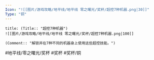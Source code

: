 ```yaml
---
Icon: "![[图片/游戏攻略/地平线/地平线 零之曙光/奖杯/超控7种机器.png|30]]"
Type: "铜"
---
```

```ad-common-bronze-trophy
title: (Title:: "超控7种机器")
![[图片/游戏攻略/地平线/地平线 零之曙光/奖杯/超控7种机器.png|100]]

(Comment:: "解锁并在7种不同的机器身上使用这些超控技能。")
```

#地平线/零之曙光/奖杯 #奖杯 #奖杯/铜
